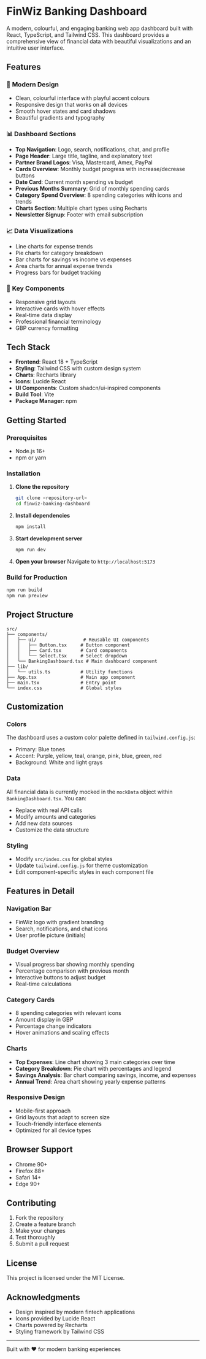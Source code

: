 # FinWiz Banking Dashboard

A modern, colourful, and engaging banking web app dashboard built with React, TypeScript, and Tailwind CSS. This dashboard provides a comprehensive view of financial data with beautiful visualizations and an intuitive user interface.

## Features

### 🎨 **Modern Design**
- Clean, colourful interface with playful accent colours
- Responsive design that works on all devices
- Smooth hover states and card shadows
- Beautiful gradients and typography

### 📊 **Dashboard Sections**
- **Top Navigation**: Logo, search, notifications, chat, and profile
- **Page Header**: Large title, tagline, and explanatory text
- **Partner Brand Logos**: Visa, Mastercard, Amex, PayPal
- **Cards Overview**: Monthly budget progress with increase/decrease buttons
- **Date Card**: Current month spending vs budget
- **Previous Months Summary**: Grid of monthly spending cards
- **Category Spend Overview**: 8 spending categories with icons and trends
- **Charts Section**: Multiple chart types using Recharts
- **Newsletter Signup**: Footer with email subscription

### 📈 **Data Visualizations**
- Line charts for expense trends
- Pie charts for category breakdown
- Bar charts for savings vs income vs expenses
- Area charts for annual expense trends
- Progress bars for budget tracking

### 🎯 **Key Components**
- Responsive grid layouts
- Interactive cards with hover effects
- Real-time data display
- Professional financial terminology
- GBP currency formatting

## Tech Stack

- **Frontend**: React 18 + TypeScript
- **Styling**: Tailwind CSS with custom design system
- **Charts**: Recharts library
- **Icons**: Lucide React
- **UI Components**: Custom shadcn/ui-inspired components
- **Build Tool**: Vite
- **Package Manager**: npm

## Getting Started

### Prerequisites
- Node.js 16+ 
- npm or yarn

### Installation

1. **Clone the repository**
   ```bash
   git clone <repository-url>
   cd finwiz-banking-dashboard
   ```

2. **Install dependencies**
   ```bash
   npm install
   ```

3. **Start development server**
   ```bash
   npm run dev
   ```

4. **Open your browser**
   Navigate to `http://localhost:5173`

### Build for Production

```bash
npm run build
npm run preview
```

## Project Structure

```
src/
├── components/
│   ├── ui/                 # Reusable UI components
│   │   ├── Button.tsx     # Button component
│   │   ├── Card.tsx       # Card components
│   │   └── Select.tsx     # Select dropdown
│   └── BankingDashboard.tsx # Main dashboard component
├── lib/
│   └── utils.ts           # Utility functions
├── App.tsx                # Main app component
├── main.tsx               # Entry point
└── index.css              # Global styles
```

## Customization

### Colors
The dashboard uses a custom color palette defined in `tailwind.config.js`:
- Primary: Blue tones
- Accent: Purple, yellow, teal, orange, pink, blue, green, red
- Background: White and light grays

### Data
All financial data is currently mocked in the `mockData` object within `BankingDashboard.tsx`. You can:
- Replace with real API calls
- Modify amounts and categories
- Add new data sources
- Customize the data structure

### Styling
- Modify `src/index.css` for global styles
- Update `tailwind.config.js` for theme customization
- Edit component-specific styles in each component file

## Features in Detail

### Navigation Bar
- FinWiz logo with gradient branding
- Search, notifications, and chat icons
- User profile picture (initials)

### Budget Overview
- Visual progress bar showing monthly spending
- Percentage comparison with previous month
- Interactive buttons to adjust budget
- Real-time calculations

### Category Cards
- 8 spending categories with relevant icons
- Amount display in GBP
- Percentage change indicators
- Hover animations and scaling effects

### Charts
- **Top Expenses**: Line chart showing 3 main categories over time
- **Category Breakdown**: Pie chart with percentages and legend
- **Savings Analysis**: Bar chart comparing savings, income, and expenses
- **Annual Trend**: Area chart showing yearly expense patterns

### Responsive Design
- Mobile-first approach
- Grid layouts that adapt to screen size
- Touch-friendly interface elements
- Optimized for all device types

## Browser Support

- Chrome 90+
- Firefox 88+
- Safari 14+
- Edge 90+

## Contributing

1. Fork the repository
2. Create a feature branch
3. Make your changes
4. Test thoroughly
5. Submit a pull request

## License

This project is licensed under the MIT License.

## Acknowledgments

- Design inspired by modern fintech applications
- Icons provided by Lucide React
- Charts powered by Recharts
- Styling framework by Tailwind CSS

---

Built with ❤️ for modern banking experiences
